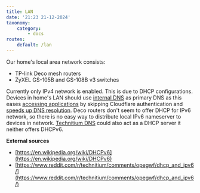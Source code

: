 ```yaml
---
title: LAN
date: '21:23 21-12-2024'
taxonomy:
    category:
        - docs
routes:
    default: /lan
---
```


Our home's local area network consists:

* TP-link Deco mesh routers
* ZyXEL GS-105B and GS-108B v3 switches

Currently only IPv4 network is enabled. This is due to DHCP configurations. Devices in home's LAN should use [internal DNS](/technitium-dns) as primary DNS as this eases [accessing applications](https://wiki.kotimme.cc/en/access-to-applications) by skipping Cloudflare authentication and [speeds up DNS resolution](https://wiki.kotimme.cc/en/technitium-dns). Deco routers don't seem to offer DHCP for IPv6 network, so there is no easy way to distribute local IPv6 nameserver to devices in network. [Technitium DNS](/technitium-dns) could also act as a DHCP server it neither offers DHCPv6.

**External sources**
* [https://en.wikipedia.org/wiki/DHCPv6](https://en.wikipedia.org/wiki/DHCPv6)
* [https://www.reddit.com/r/technitium/comments/opegwf/dhcp_and_ipv6/](https://www.reddit.com/r/technitium/comments/opegwf/dhcp_and_ipv6/)
